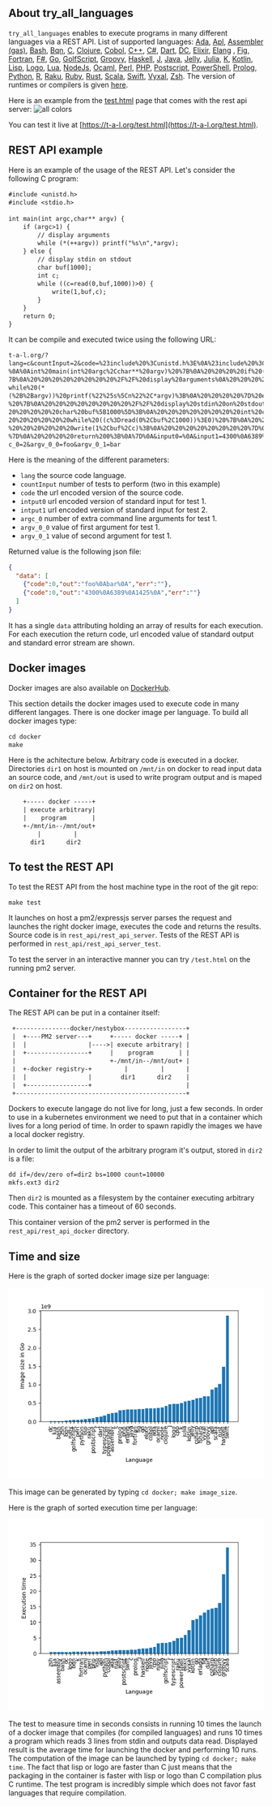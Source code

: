 
## About try_all_languages

```try_all_languages``` enables to execute programs in many different languages via a REST API. List of supported languages: 
[Ada](https://en.wikipedia.org/wiki/Ada_(programming_language)), 
[Apl](https://en.wikipedia.org/wiki/APL_(programming_language)), 
[Assembler (gas)](https://en.wikipedia.org/wiki/GNU_Assembler),
[Bash](https://en.wikipedia.org/wiki/Bash_(Unix_shell)),
[Bqn](https://mlochbaum.github.io/BQN/), 
[C](https://en.wikipedia.org/wiki/C_(programming_language)), 
[Clojure](https://en.wikipedia.org/wiki/Clojure), 
[Cobol](https://en.wikipedia.org/wiki/COBOL),
[C++](https://en.wikipedia.org/wiki/C%2B%2B), 
[C#](https://en.wikipedia.org/wiki/C_Sharp_(programming_language)), 
[Dart](https://en.wikipedia.org/wiki/Dart_(programming_language)),
[DC](https://en.wikipedia.org/wiki/Dc_(computer_program)), 
[Elixir](https://en.wikipedia.org/wiki/Elixir_(programming_language)), 
[Elang](https://en.wikipedia.org/wiki/Erlang_(programming_language)) , 
[Fig](https://github.com/Seggan/Fig), 
[Fortran](https://en.wikipedia.org/wiki/Fortran), 
[F#](https://en.wikipedia.org/wiki/F_Sharp_(programming_language)), 
[Go](https://en.wikipedia.org/wiki/Go_(programming_language)), 
[GolfScript](https://esolangs.org/wiki/GolfScript),
[Groovy](https://en.wikipedia.org/wiki/Apache_Groovy), 
[Haskell](https://en.wikipedia.org/wiki/Haskell), 
[J](https://en.wikipedia.org/wiki/J_(programming_language)), 
[Java](https://en.wikipedia.org/wiki/Java_(programming_language)), 
[Jelly](https://github.com/DennisMitchell/jellylanguage), 
[Julia](https://en.wikipedia.org/wiki/Julia_(programming_language)), 
[K](https://en.wikipedia.org/wiki/K_(programming_language)), 
[Kotlin](https://en.wikipedia.org/wiki/Kotlin_(programming_language)),
[Lisp](https://en.wikipedia.org/wiki/Lisp_(programming_language)),
[Logo](https://en.wikipedia.org/wiki/Logo_(programming_language)),
[Lua](https://en.wikipedia.org/wiki/Lua_(programming_language)), 
[NodeJs](https://en.wikipedia.org/wiki/Node.js), 
[Ocaml](https://en.wikipedia.org/wiki/OCaml), 
[Perl](https://en.wikipedia.org/wiki/Perl), 
[PHP](https://en.wikipedia.org/wiki/PHP), 
[Postscript](https://en.wikipedia.org/wiki/PostScript), 
[PowerShell](https://en.wikipedia.org/wiki/PowerShell), 
[Prolog](https://en.wikipedia.org/wiki/Prolog), 
[Python](https://en.wikipedia.org/wiki/Python), 
[R](https://en.wikipedia.org/wiki/R_(programming_language)), 
[Raku](https://en.wikipedia.org/wiki/Raku_(programming_language)), 
[Ruby](https://en.wikipedia.org/wiki/Ruby_(programming_language)), 
[Rust](https://en.wikipedia.org/wiki/Rust_(programming_language)), 
[Scala](https://en.wikipedia.org/wiki/Scala_(programming_language)), 
[Swift](https://en.wikipedia.org/wiki/Swift_(programming_language)), 
[Vyxal](https://vyxapedia.hyper-neutrino.xyz/), 
[Zsh](https://en.wikipedia.org/wiki/Z_shell). 
The version of runtimes or compilers is given [here](https://t-a-l.org/version.json).


Here is an example from the [test.html](rest_api/rest_api_server/public/test.html) page that comes with the rest api server:
![all colors](https://github.com/fderepas/try_all_languages/blob/main/images/screenshot_of_live_web_site.png?raw=true)

You can test it live at [https://t-a-l.org/test.html](https://t-a-l.org/test.html).

## REST API example

Here is an example of the usage of the REST API. Let's consider the following C program:

```
#include <unistd.h>
#include <stdio.h>

int main(int argc,char** argv) {
    if (argc>1) {
        // display arguments
        while (*(++argv)) printf("%s\n",*argv);
    } else {
        // display stdin on stdout
        char buf[1000];
        int c;
        while ((c=read(0,buf,1000))>0) {
            write(1,buf,c);
        }
    }
    return 0;
}
```
It can be compile and executed twice using the following URL:
```
t-a-l.org/?lang=c&countInput=2&code=%23include%20%3Cunistd.h%3E%0A%23include%20%3Cstdio.h%3E
%0A%0Aint%20main(int%20argc%2Cchar**%20argv)%20%7B%0A%20%20%20%20if%20(argc%3E1)%20%
7B%0A%20%20%20%20%20%20%20%20%2F%2F%20display%20arguments%0A%20%20%20%20%20%20%20%20
while%20(*(%2B%2Bargv))%20printf(%22%25s%5Cn%22%2C*argv)%3B%0A%20%20%20%20%7D%20else
%20%7B%0A%20%20%20%20%20%20%20%20%2F%2F%20display%20stdin%20on%20stdout%0A%20%20%20%
20%20%20%20%20char%20buf%5B1000%5D%3B%0A%20%20%20%20%20%20%20%20int%20c%3B%0A%20%20%
20%20%20%20%20%20while%20((c%3Dread(0%2Cbuf%2C1000))%3E0)%20%7B%0A%20%20%20%20%20%20
%20%20%20%20%20%20write(1%2Cbuf%2Cc)%3B%0A%20%20%20%20%20%20%20%20%7D%0A%20%20%20%20
%7D%0A%20%20%20%20return%200%3B%0A%7D%0A&input0=%0A&input1=4300%0A6389%0A1425%0A&arg
c_0=2&argv_0_0=foo&argv_0_1=bar
```
Here is the meaning of the different parameters:

- ```lang``` the source code language.
- ```countInput``` number of tests to perform (two in this example)
- ```code``` the url encoded version of the source code.
- ```intput0``` url encoded version of standard input for test 1.
- ```intput1``` url encoded version of standard input for test 2.
- ```argc_0``` number of extra command line arguments for test 1.
- ```argv_0_0``` value of first argument for test 1.
- ```argv_0_1``` value of second argument for test 1.

Returned value is the following json file:
```json
{
  "data": [
    {"code":0,"out":"foo%0Abar%0A","err":""},
    {"code":0,"out":"4300%0A6389%0A1425%0A","err":""}
  ]
}
```
It has a single ```data``` attributing holding an array of results for each execution. For each execution the return code, url encoded value of standard output and standard error stream are shown.
## Docker images

Docker images are also available on [DockerHub](https://hub.docker.com/u/fderepas).

This section details the docker images used to execute code in many different langages. There is one docker image per language. To build all docker images type:

```
cd docker
make
```

Here is the achitecture below. Arbitrary code is executed in a docker. Directories ```dir1``` on host is mounted on ```/mnt/in``` on docker to read input data an source code,
and ```/mnt/out``` is used to write program output and is maped on ```dir2``` on host.

```
    +----- docker -----+
    | execute arbitrary|
    |    program       |
    +-/mnt/in--/mnt/out+
        |         |
      dir1      dir2   
```

## To test the REST API

To test the REST API from the host machine type in the root of the git repo:
```
make test
```

It launches on host a pm2/expressjs server parses the request and launches the right docker image, executes the code and returns the results. Source code is in ```rest_api/rest_api_server```. Tests of the REST API is performed in ```rest_api/rest_api_server_test```.

To test the server in an interactive manner you can try ```/test.html``` on the running pm2 server.

## Container for the REST API

The REST API can be put in a container itself:

```
 +---------------docker/nestybox-----------------+
 |  +----PM2 server---+     +----- docker -----+ |
 |  |                 |---->| execute arbitrary| |
 |  +-----------------+     |    program       | |
 |                          +-/mnt/in--/mnt/out+ |
 |  +-docker registry-+         |         |      |
 |  |                 |        dir1      dir2    |
 |  +-----------------+                          |
 +-----------------------------------------------+
```
Dockers to execute langage do not live for long, just a few seconds.
In order to use in a kubernetes environment we need to put that in a container which lives
for a long period of time. In order to spawn rapidly the images we have a local docker registry.

In order to limit the output of the arbitrary program it's output, stored in ```dir2``` is a file:
```
dd if=/dev/zero of=dir2 bs=1000 count=10000
mkfs.ext3 dir2
```
Then ```dir2``` is mounted as a filesystem by the container executing arbitrary code.
This container has a timeout of 60 seconds.

This container version of the pm2 server is performed in the ```rest_api/rest_api_docker``` directory.

## Time and size
Here is the graph of sorted docker image size per language:

![all colors](https://github.com/fderepas/try_all_languages/blob/main/images/docker_image_size_by_language.png?raw=true)

This image can be generated by typing ```cd docker; make image_size```.

Here is the graph of sorted execution time per language:

![all colors](https://github.com/fderepas/try_all_languages/blob/main/images/docker_time_by_language.png?raw=true)

The test to measure time in seconds consists in running 10 times the launch of a docker image that compiles (for compiled languages) and runs 10 times a program which reads 3 lines from stdin and outputs data read. Displayed result is the average time for launching the docker and performing 10 runs. The computation of the image can be launched by typing ```cd docker; make time```. The fact that lisp or logo are faster than C just means that the packaging in the container is faster with lisp or logo than C compilation plus C runtime. The test program is incredibly simple which does not favor fast languages that require compilation.
